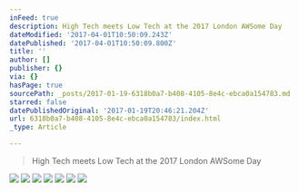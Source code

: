 ```yaml
---
inFeed: true
description: High Tech meets Low Tech at the 2017 London AWSome Day
dateModified: '2017-04-01T10:50:09.243Z'
datePublished: '2017-04-01T10:50:09.800Z'
title: ''
author: []
publisher: {}
via: {}
hasPage: true
sourcePath: _posts/2017-01-19-6318b0a7-b408-4105-8e4c-ebca0a154783.md
starred: false
datePublishedOriginal: '2017-01-19T20:46:21.204Z'
url: 6318b0a7-b408-4105-8e4c-ebca0a154783/index.html
_type: Article

---
```

> High Tech meets Low Tech at the 2017 London AWSome Day

![](https://the-grid-user-content.s3-us-west-2.amazonaws.com/be87c946-2e8d-45ee-9096-9794aa93949a.jpg)
![](https://the-grid-user-content.s3-us-west-2.amazonaws.com/fc84edeb-3800-4e98-b173-3eb2a3393460.jpg)
![](https://the-grid-user-content.s3-us-west-2.amazonaws.com/710524f1-bd9b-414c-a1a2-ffab04da49c4.jpg)
![](https://the-grid-user-content.s3-us-west-2.amazonaws.com/633fc91e-8197-4b0e-ba3e-30518c331da5.jpg)
![](https://the-grid-user-content.s3-us-west-2.amazonaws.com/b9829d1f-aaac-4ad3-a101-f337ba77e7f7.jpg)
![](https://the-grid-user-content.s3-us-west-2.amazonaws.com/08dcd581-a0da-4c56-b0df-2bdb3b7d8563.jpg)
![](https://the-grid-user-content.s3-us-west-2.amazonaws.com/00deafb0-b449-4b01-82a5-c6c527c68382.jpg)